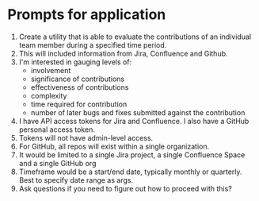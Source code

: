 # Prompts for application
1. Create a utility that is able to evaluate the contributions of an individual team member during a specified time period. 
2. This will included information from Jira, Confluence and Github. 
3. I'm interested in gauging levels of:
   * involvement
   * significance of contributions
   * effectiveness of contributions
   * complexity
   * time required for contribution
   * number of later bugs and fixes submitted against the contribution
4. I have API access tokens for Jira and Confluence. I also have a GitHub personal access token.
5. Tokens will not have admin-level access.
6. For GitHub, all repos will exist within a single organization.
7. It would be limited to a single Jira project, a single Confluence Space and a single GitHub org
8. Timeframe would be a start/end date, typically monthly or quarterly.  Best to specify date range as args.
9. Ask questions if you need to figure out how to proceed with this?